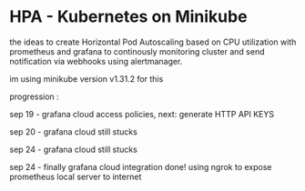 # HPA - Kubernetes on Minikube

the ideas to create Horizontal Pod Autoscaling based on CPU utilization with prometheus and grafana to continously monitoring cluster and send notification via  webhooks using alertmanager.

im using minikube version v1.31.2 for this



progression :

sep 19 - grafana cloud access policies, next: generate HTTP API KEYS

sep 20 - grafana cloud still stucks

sep 24 - grafana cloud still stucks

sep 24 - finally grafana cloud integration done! using ngrok to expose prometheus local server to internet
